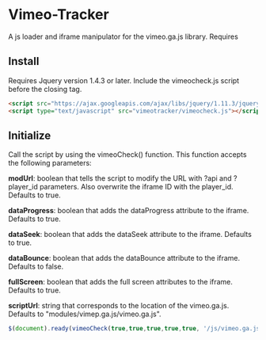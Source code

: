 # Vimeo-Tracker
A js loader and iframe manipulator for the vimeo.ga.js library. Requires

## Install
Requires Jquery version 1.4.3 or later.
Include the vimeocheck.js script before the closing </body> tag.

````html
<script src="https://ajax.googleapis.com/ajax/libs/jquery/1.11.3/jquery.min.js"></script>
<script type="text/javascript" src="vimeotracker/vimeocheck.js"></script>
````

## Initialize
Call the script by using the vimeoCheck() function. This function accepts the following parameters:

**modUrl**: boolean that tells the script to modify the URL with ?api and ?player_id parameters. Also overwrite the iframe ID with the player_id. Defaults to true.

**dataProgress**: boolean that adds the dataProgress attribute to the iframe. Defaults to true.

**dataSeek**: boolean that adds the dataSeek attribute to the iframe. Defaults to true.

**dataBounce**: boolean that adds the dataBounce attribute to the iframe. Defaults to false.

**fullScreen**: boolean that adds the full screen attributes to the iframe. Defaults to true.

**scriptUrl**: string that corresponds to the location of the vimeo.ga.js. Defaults to "modules/vimep.ga.js/vimeo.ga.js".

````javascript
$(document).ready(vimeoCheck(true,true,true,true,true, '/js/vimeo.ga.js'));
````


